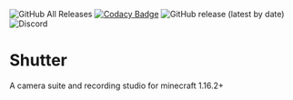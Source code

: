 ![GitHub All Releases](https://img.shields.io/github/downloads/Studio-Archetype/Shutter/total) [![Codacy Badge](https://app.codacy.com/project/badge/Grade/4239254582fa436993025e099d6c170b)](https://www.codacy.com/gh/Studio-Archetype/Shutter?utm_source=github.com&amp;utm_medium=referral&amp;utm_content=Studio-Archetype/Shutter&amp;utm_campaign=Badge_Grade) ![GitHub release (latest by date)](https://img.shields.io/github/v/release/Studio-Archetype/Shutter) ![Discord](https://img.shields.io/discord/726511851189305354?color=%237289DA)

# Shutter
A camera suite and recording studio for minecraft 1.16.2+
